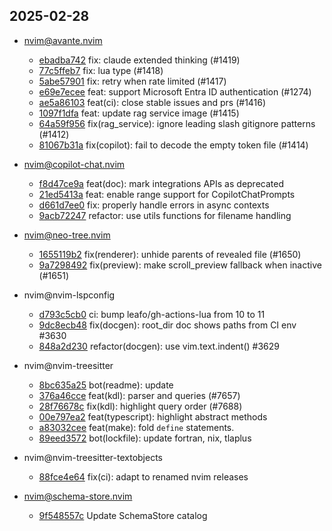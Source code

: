 ## 2025-02-28

* nvim@avante.nvim
  - [ebadba742](https://github.com/yetone/avante.nvim/commit/ebadba7420a5f9b85829273b8c9cd2be56d9b074) fix: claude extended thinking (#1419)
  - [77c5ffeb7](https://github.com/yetone/avante.nvim/commit/77c5ffeb784cf2b6e892401856441b8dfd38e175) fix: lua type (#1418)
  - [5abe57901](https://github.com/yetone/avante.nvim/commit/5abe57901908a9b53c98a8a02f60bee29fb578f2) fix: retry when rate limited (#1417)
  - [e69e7ecee](https://github.com/yetone/avante.nvim/commit/e69e7eceebde1499df5b118a15d9883e026e7394) feat: support Microsoft Entra ID authentication (#1274)
  - [ae5a86103](https://github.com/yetone/avante.nvim/commit/ae5a86103df8022da933d772f7c54a7297627557) feat(ci): close stable issues and prs (#1416)
  - [1097f1dfa](https://github.com/yetone/avante.nvim/commit/1097f1dfaeea39bd1f5241d6492012d452940d84) feat: update rag service image (#1415)
  - [64a59f956](https://github.com/yetone/avante.nvim/commit/64a59f956024efc879c9d575889e021313686c43) fix(rag_service): ignore leading slash gitignore patterns (#1412)
  - [81067b31a](https://github.com/yetone/avante.nvim/commit/81067b31aae0f27039cae3106cc27ec97dd34700) fix(copilot): fail to decode the empty token file (#1414)

* nvim@copilot-chat.nvim
  - [f8d47ce9a](https://github.com/CopilotC-Nvim/CopilotChat.nvim/commit/f8d47ce9adace3c1fe9fa7737bc1fde861bb8317) feat(doc): mark integrations APIs as deprecated
  - [21ed5413a](https://github.com/CopilotC-Nvim/CopilotChat.nvim/commit/21ed5413ab3932c0d9c7f6fadbb0c4d2266d2fde) feat: enable range support for CopilotChatPrompts
  - [d661d7ee0](https://github.com/CopilotC-Nvim/CopilotChat.nvim/commit/d661d7ee0042df088a3cd45798301b4c2d19ce1b) fix: properly handle errors in async contexts
  - [9acb72247](https://github.com/CopilotC-Nvim/CopilotChat.nvim/commit/9acb72247e8062d747ecbf914e14d1c08f8aebc7) refactor: use utils functions for filename handling

* nvim@neo-tree.nvim
  - [1655119b2](https://github.com/nvim-neo-tree/neo-tree.nvim/commit/1655119b2057838691467f8a640070462c9b7048) fix(renderer): unhide parents of revealed file (#1650)
  - [9a7298492](https://github.com/nvim-neo-tree/neo-tree.nvim/commit/9a7298492ef63c31352c734d2afafd0291fcdcd6) fix(preview): make scroll_preview fallback when inactive (#1651)

* nvim@nvim-lspconfig
  - [d793c5cb0](https://github.com/neovim/nvim-lspconfig/commit/d793c5cb0206d976a38e70e62479a60ba87722ca) ci: bump leafo/gh-actions-lua from 10 to 11
  - [9dc8ecb48](https://github.com/neovim/nvim-lspconfig/commit/9dc8ecb488413d879d5d259b1ec66cf0fa7ffbe9) fix(docgen): root_dir doc shows paths from CI env #3630
  - [848a2d230](https://github.com/neovim/nvim-lspconfig/commit/848a2d230083745f691498624c25ae493a8f0b6e) refactor(docgen): use vim.text.indent() #3629

* nvim@nvim-treesitter
  - [8bc635a25](https://github.com/nvim-treesitter/nvim-treesitter/commit/8bc635a25f581d42b0a0e5ba8870bd73244dcdea) bot(readme): update
  - [376a46cce](https://github.com/nvim-treesitter/nvim-treesitter/commit/376a46ccecb8d839ca0cede51b03ae5da052490f) feat(kdl): parser and queries (#7657)
  - [28f76678c](https://github.com/nvim-treesitter/nvim-treesitter/commit/28f76678cae8d474cdaec0738e8ff733b14fdeb8) fix(kdl): highlight query order (#7688)
  - [00e797ea2](https://github.com/nvim-treesitter/nvim-treesitter/commit/00e797ea25ca6a3bce30528a148a3619ec7dcd60) feat(typescript): highlight abstract methods
  - [a83032cee](https://github.com/nvim-treesitter/nvim-treesitter/commit/a83032cee117b2df9848c6d65b67e5db1de89f34) feat(make): fold `define` statements.
  - [89eed3572](https://github.com/nvim-treesitter/nvim-treesitter/commit/89eed3572d041c423d14f9ac94086723b338b853) bot(lockfile): update fortran, nix, tlaplus

* nvim@nvim-treesitter-textobjects
  - [88fce4e64](https://github.com/nvim-treesitter/nvim-treesitter-textobjects/commit/88fce4e6496950dab867a7c63a819df0ead56751) fix(ci): adapt to renamed nvim releases

* nvim@schema-store.nvim
  - [9f548557c](https://github.com/b0o/SchemaStore.nvim/commit/9f548557c1ef2ea24a4e24940cf0011c448112ae) Update SchemaStore catalog